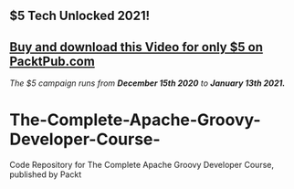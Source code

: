 ## $5 Tech Unlocked 2021!
[Buy and download this Video for only $5 on PacktPub.com](https://www.packtpub.com/product/the-complete-apache-groovy-developer-course-video/9781839217876)
-----
*The $5 campaign         runs from __December 15th 2020__ to __January 13th 2021.__*

# The-Complete-Apache-Groovy-Developer-Course-
Code Repository for The Complete Apache Groovy Developer Course, published by Packt

